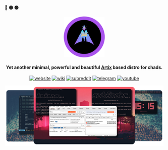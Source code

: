  <p align="left"><b><metis>🔴 🟡 🟢</metis></b></p>
<p align="center">
  <a href="https://metislinux.org"><img src="https://raw.githubusercontent.com/metis-os/.github/main/pix/metis-round-01.png" height="130" width="130" alt="Metis Linux"></a>
</p>
<h4 align="center"> Yet another minimal, powerful and beautiful <a href="https://www.artixlinux.org">Artix</a> based distro for chads.</h4>
<p align="center">
  <a href="https://metislinux.org" target="_blank"><img alt="website" src="https://img.shields.io/badge/HOME-purple?style=flat-square"></a>
  <a href="https://wiki.metislinux.org" target="_blank"><img alt="wiki" src="https://img.shields.io/badge/WIKI-pink?style=flat-square"></a>
  <a href="https://www.reddit.com/r/metislinux" target="_blank"><img alt="subreddit" src="https://img.shields.io/badge/REDDIT-orange?style=flat-square"></a>
  <a href="https://t.me/metislinux" target="_blank"><img alt="telegram" src="https://img.shields.io/badge/TELEGRAM-teal?style=flat-square"></a>
  <a href="https://www.youtube.com/channel/UCINMkia_x966XylNqOL9wqg" target="_blank"><img alt="youtube" src="https://img.shields.io/badge/YOUTUBE-red?style=flat-square"></a>

 </p>

![img](https://raw.githubusercontent.com/metis-os/.github/main/pix/Final.png)
